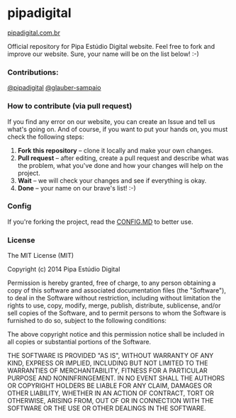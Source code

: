 pipadigital
===========

<a href="http://pipadigital.com.br">pipadigital.com.br</a>
<br/> 

Official repository for Pipa Estúdio Digital website.
Feel free to fork and improve our website.
Sure, your name will be on the list below! :-)

### Contributions:
<a href="https://github.com/pipadigital">@pipadigital</a>
<a href="http://github.com/glauber-sampaio">@glauber-sampaio</a>

### How to contribute (via pull request)

If you find any error on our website, you can create an Issue and tell us what's going on.
And of course, if you want to put your hands on, you must check the following steps:

1. <b>Fork this repository</b> – clone it locally and make your own changes.
2. <b>Pull request</b> – after editing, create a pull request and describe what was the problem, what you've done and how your changes will help on the project.
3. <b>Wait</b> – we will check your changes and see if everything is okay.
4. <b>Done</b> – your name on our brave's list! :-)



### Config

If you're forking the project, read the <a href="https://github.com/pipadigital/pipadigital/blob/master/config.md">CONFIG.MD</a> to better use.



### License

The MIT License (MIT)

Copyright (c) 2014 Pipa Estúdio Digital

Permission is hereby granted, free of charge, to any person obtaining a copy
of this software and associated documentation files (the "Software"), to deal
in the Software without restriction, including without limitation the rights
to use, copy, modify, merge, publish, distribute, sublicense, and/or sell
copies of the Software, and to permit persons to whom the Software is
furnished to do so, subject to the following conditions:

The above copyright notice and this permission notice shall be included in all
copies or substantial portions of the Software.

THE SOFTWARE IS PROVIDED "AS IS", WITHOUT WARRANTY OF ANY KIND, EXPRESS OR
IMPLIED, INCLUDING BUT NOT LIMITED TO THE WARRANTIES OF MERCHANTABILITY,
FITNESS FOR A PARTICULAR PURPOSE AND NONINFRINGEMENT. IN NO EVENT SHALL THE
AUTHORS OR COPYRIGHT HOLDERS BE LIABLE FOR ANY CLAIM, DAMAGES OR OTHER
LIABILITY, WHETHER IN AN ACTION OF CONTRACT, TORT OR OTHERWISE, ARISING FROM,
OUT OF OR IN CONNECTION WITH THE SOFTWARE OR THE USE OR OTHER DEALINGS IN THE
SOFTWARE.
